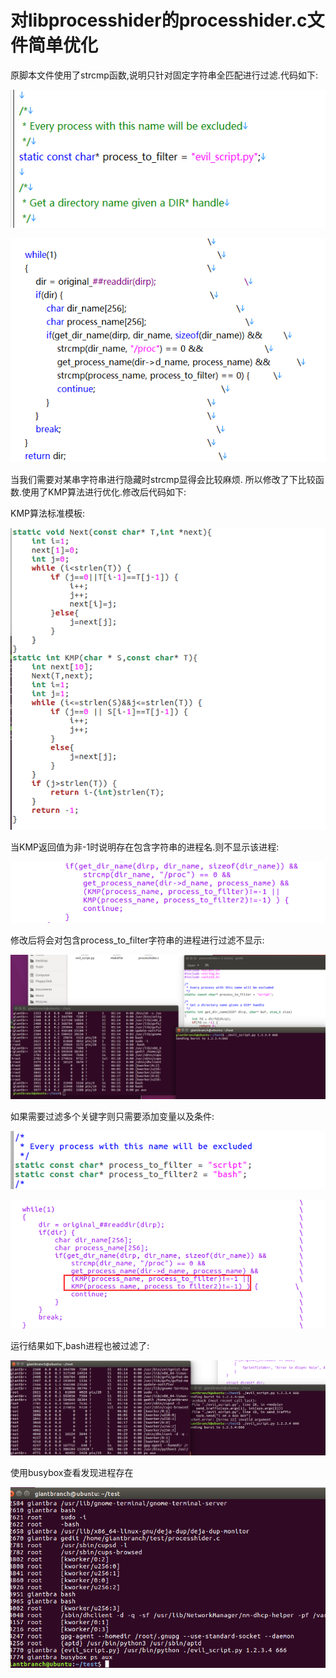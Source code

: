 # 对libprocesshider的processhider.c文件简单优化

原脚本文件使用了strcmp函数,说明只针对固定字符串全匹配进行过滤.代码如下:

![image-20210621213202135](image\\image-20210621213202135.png)

![image-20210621213210635](image\\image-20210621213210635.png)

当我们需要对某串字符串进行隐藏时strcmp显得会比较麻烦. 所以修改了下比较函数.使用了KMP算法进行优化.修改后代码如下:

KMP算法标准模板:

![image-20210621213500187](image\\image-20210621213500187.png)

当KMP返回值为非-1时说明存在包含字符串的进程名.则不显示该进程:

![image-20210621213513263](image\\image-20210621213513263.png)

修改后将会对包含process_to_filter字符串的进程进行过滤不显示:

![image-20210621212626696](image\\image-20210621212626696.png)

如果需要过滤多个关键字则只需要添加变量以及条件:

![image-20210621212856619](image\\image-20210621212856619.png)

![image-20210621212951544](image\\image-20210621212951544.png)



运行结果如下,bash进程也被过滤了:

![image-20210621213054357](image\\image-20210621213054357.png)

使用busybox查看发现进程存在

![image-20210621213133947](image\\image-20210621213133947.png)